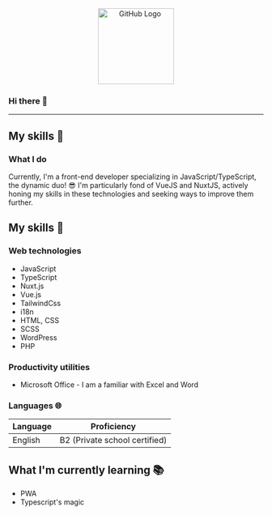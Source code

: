 <div align="center">
<img src="https://github.com/raghavk16/raghavk16/blob/master/octo.gif" alt="GitHub Logo" width="150" height="150" />
</div>

### Hi there 👋
---

## My skills 📜

### What I do

Currently, I'm a front-end developer specializing in JavaScript/TypeScript, the dynamic duo! 😎 I'm particularly fond of VueJS and NuxtJS, actively honing my skills in these technologies and seeking ways to improve them further.

## My skills 📜

### Web technologies

- JavaScript
- TypeScript
- Nuxt.js
- Vue.js
- TailwindCss
- i18n
- HTML, CSS
- SCSS
- WordPress
- PHP

### Productivity utilities

- Microsoft Office - I am a familiar with Excel and Word

### Languages 🌐

| Language      | Proficiency                                                               |
| ------------- | ------------------------------------------------------------------------- |
| English       | B2 (Private school certified)                 |

## What I'm currently learning 📚

- PWA
- Typescript's magic